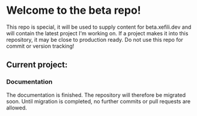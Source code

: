 # Welcome to the beta repo!

This repo is special, it will be used to supply content for beta.xefili.dev and will contain the latest project I'm working on. If a project makes it into this repository, it may be close to production ready. Do not use this repo for commit or version tracking!

## Current project:

### Documentation

The documentation is finished. The repository will therefore be migrated soon. Until migration is completed, no further commits or pull requests are allowed.